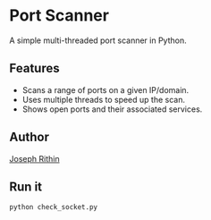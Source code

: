 # Port Scanner

A simple multi-threaded port scanner in Python.

## Features
- Scans a range of ports on a given IP/domain.
- Uses multiple threads to speed up the scan.
- Shows open ports and their associated services.
## Author

[Joseph Rithin](www.linkedin.com/in/joseph-rithin)


##  Run it

```bash
python check_socket.py
